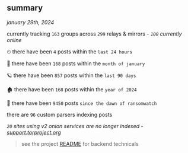 
## summary
_january 29th, 2024_

currently tracking `163` groups across `299` relays & mirrors - _`100` currently online_

⏲ there have been `4` posts within the `last 24 hours`

🦈 there have been `168` posts within the `month of january`

🪐 there have been `857` posts within the `last 90 days`

🏚 there have been `168` posts within the `year of 2024`

🦕 there have been `9450` posts `since the dawn of ransomwatch`

there are `96` custom parsers indexing posts

_`20` sites using v2 onion services are no longer indexed - [support.torproject.org](https://support.torproject.org/onionservices/v2-deprecation/)_

> see the project [README](https://github.com/joshhighet/ransomwatch#ransomwatch--) for backend technicals

